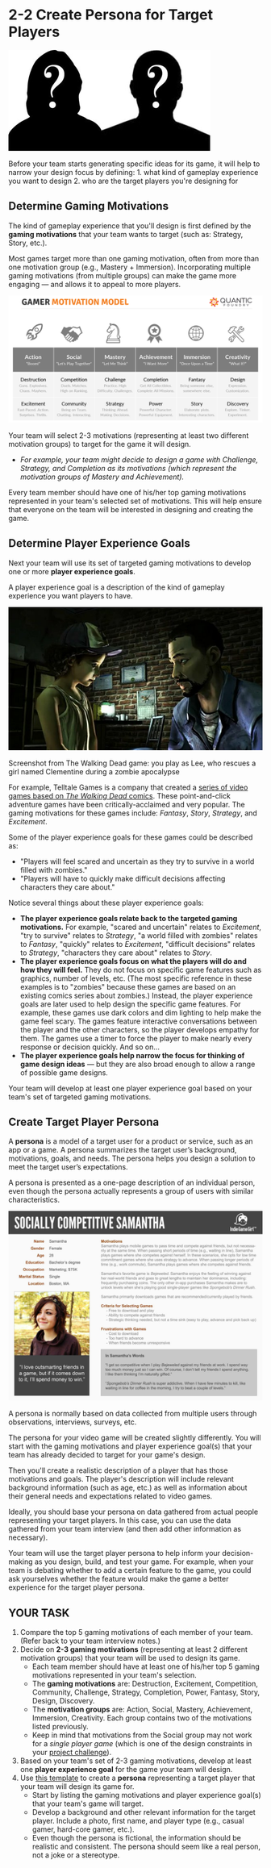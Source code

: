 # 2-2 Create Persona for Target Players

![](../.gitbook/assets/profiles.jpg)

Before your team starts generating specific ideas for its game, it will help to narrow your design focus by defining: 1. what kind of gameplay experience you want to design 2. who are the target players you're designing for

## Determine Gaming Motivations

The kind of gameplay experience that you'll design is first defined by the **gaming motivations** that your team wants to target \(such as: Strategy, Story, etc.\).

Most games target more than one gaming motivation, often from more than one motivation group \(e.g., Mastery + Immersion\). Incorporating multiple gaming motivations \(from multiple groups\) can make the game more engaging — and allows it to appeal to more players.

![](../.gitbook/assets/gamer-motivation-model.png)

Your team will select 2-3 motivations \(representing at least two different motivation groups\) to target for the game it will design.

* _For example, your team might decide to design a game with Challenge, Strategy, and Completion as its motivations \(which represent the motivation groups of Mastery and Achievement\)._

Every team member should have one of his/her top gaming motivations represented in your team's selected set of motivations. This will help ensure that everyone on the team will be interested in designing and creating the game.

## Determine Player Experience Goals

Next your team will use its set of targeted gaming motivations to develop one or more **player experience goals**.

A player experience goal is a description of the kind of gameplay experience you want players to have.

![](../.gitbook/assets/the_walking_dead.jpg)

Screenshot from The Walking Dead game: you play as Lee, who rescues a girl named Clementine during a zombie apocalypse

For example, Telltale Games is a company that created a [series of video games based on _The Walking Dead_ comics](https://en.wikipedia.org/wiki/The_Walking_Dead_%28video_game_series%29). These point-and-click adventure games have been critically-acclaimed and very popular. The gaming motivations for these games include: _Fantasy_, _Story_, _Strategy_, and _Excitement_.

Some of the player experience goals for these games could be described as:

* "Players will feel scared and uncertain as they try to survive in a world filled with zombies."
* "Players will have to quickly make difficult decisions affecting characters they care about."

Notice several things about these player experience goals:

* **The player experience goals relate back to the targeted gaming motivations.**  For example, "scared and uncertain" relates to _Excitement_, "try to survive" relates to _Strategy_, "a world filled with zombies" relates to _Fantasy_, "quickly" relates to _Excitement_, "difficult decisions" relates to _Strategy_, "characters they care about" relates to _Story_.
* **The player experience goals focus on what the players will do and how they will feel.** They do not focus on specific game features such as graphics, number of levels, etc. \(The most specific reference in these examples is to "zombies" because these games are based on an existing comics series about zombies.\) Instead, the player experience goals are later used to help design the specific game features. For example, these games use dark colors and dim lighting to help make the game feel scary. The games feature interactive conversations between the player and the other characters, so the player develops empathy for them. The games use a timer to force the player to make nearly every response or decision quickly. And so on...
* **The player experience goals help narrow the focus for thinking of game design ideas** — but they are also broad enough to allow a range of possible game designs.

Your team will develop at least one player experience goal based on your team's set of targeted gaming motivations.

## Create Target Player Persona

A **persona** is a model of a target user for a product or service, such as an app or a game. A persona summarizes the target user’s background, motivations, goals, and needs. The persona helps you design a solution to meet the target user’s expectations.

A persona is presented as a one-page description of an individual person, even though the persona actually represents a group of users with similar characteristics.

![](../.gitbook/assets/gamer-persona.jpg)

A persona is normally based on data collected from multiple users through observations, interviews, surveys, etc.

The persona for your video game will be created slightly differently. You will start with the gaming motivations and player experience goal\(s\) that your team has already decided to target for your game's design.

Then you'll create a realistic description of a player that has those motivations and goals. The player's description will include relevant background information \(such as age, etc.\) as well as information about their general needs and expectations related to video games.

Ideally, you should base your persona on data gathered from actual people representing your target players. In this case, you can use the data gathered from your team interview \(and then add other information as necessary\).

Your team will use the target player persona to help inform your decision-making as you design, build, and test your game. For example, when your team is debating whether to add a certain feature to the game, you could ask yourselves whether the feature would make the game a better experience for the target player persona.

## YOUR TASK

1. Compare the top 5 gaming motivations of each member of your team. \(Refer back to your team interview notes.\)
2. Decide on **2-3 gaming motivations** \(representing at least 2 different motivation groups\) that your team will be used to design its game.
   * Each team member should have at least one of his/her top 5 gaming motivations represented in your team's selection.
   * The **gaming motivations** are: Destruction, Excitement, Competition, Community, Challenge, Strategy, Completion, Power, Fantasy, Story, Design, Discovery.
   * The **motivation groups** are: Action, Social, Mastery, Achievement, Immersion, Creativity.  Each group contains two of the motivations listed previously.
   * Keep in mind that motivations from the Social group may not work for a _single player game_ \(which is one of the design constraints in your [project challenge](../project-challenge.md)\).
3. Based on your team's set of 2-3 gaming motivations, develop at least one **player experience goal** for the game your team will design.
4. Use [this template](https://drive.google.com/open?id=1LIyQ9f4P3YN81I7tAiy-5X4kK4FuaNrgRLcZtzB5pUg) to create a **persona** representing a target player that your team will design its game for.
   * Start by listing the gaming motivations and player experience goal\(s\) that your team's game will target.
   * Develop a background and other relevant information for the target player.  Include a photo, first name, and player type \(e.g., casual gamer, hard-core gamer, etc.\).
   * Even though the persona is fictional, the information should be realistic and consistent. The persona should seem like a real person, not a joke or a stereotype.

